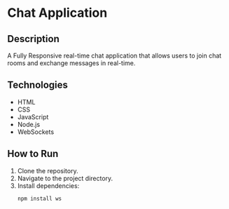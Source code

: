 # Chat Application

## Description
A Fully Responsive real-time chat application that allows users to join chat rooms and exchange messages in real-time.

## Technologies
- HTML
- CSS
- JavaScript
- Node.js
- WebSockets

## How to Run
1. Clone the repository.
2. Navigate to the project directory.
3. Install dependencies:
   ```bash
   npm install ws
